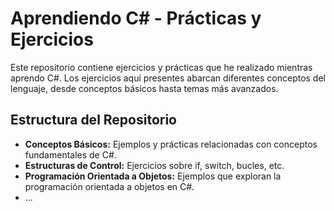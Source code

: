 
# Aprendiendo C# - Prácticas y Ejercicios

Este repositorio contiene ejercicios y prácticas que he realizado mientras aprendo C#. Los ejercicios aquí presentes abarcan diferentes conceptos del lenguaje, desde conceptos básicos hasta temas más avanzados.

## Estructura del Repositorio

- **Conceptos Básicos:** Ejemplos y prácticas relacionadas con conceptos fundamentales de C#.
- **Estructuras de Control:** Ejercicios sobre if, switch, bucles, etc.
- **Programación Orientada a Objetos:** Ejemplos que exploran la programación orientada a objetos en C#.
- ...
